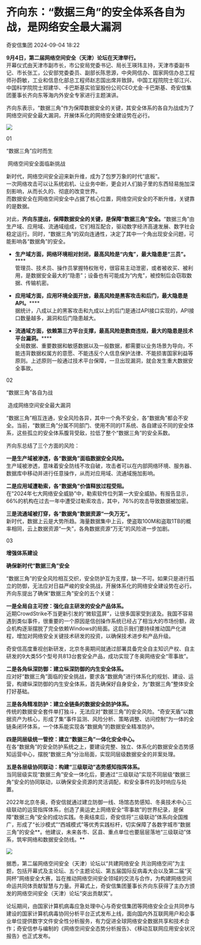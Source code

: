 #  齐向东：“数据三角”的安全体系各自为战，是网络安全最大漏洞   
 奇安信集团   2024-09-04 18:22  
  
**9月4日，第二届网络空间安全（天津）论坛在天津举行。**  
开幕仪式由天津市副市长，市公安局党委书记、局长王瑛玮主持，天津市委副书记、市长张工，公安部党委委员、副部长陈思源，中央网信办、国家网信办总工程师孙蔚敏，工业和信息化部总工程师赵志国出席并致辞。中国工程院院士邬江兴、中国科学院院士郑建华、卡巴斯基实验室股份公司CEO尤金·卡巴斯基、奇安信集团董事长齐向东等海内外安全专家进行主题演讲。  
  
  
齐向东表示，“数据三角”作为保障数据安全的关键，其安全体系的各自为战成为了网络空间安全最大漏洞，开展体系化的网络安全建设势在必行。  
  
![](https://mmbiz.qpic.cn/mmbiz_jpg/G3LNmiaOGjaqrEZGkHCHZ1Kqd3aftsSU3GldVicCKNPKew9DtJQCrNKzCc4BRhkH1MKwzUS7f2XFCiaHicpBgnQEhQ/640?wx_fmt=jpeg&from=appmsg "")  
  
01  
  
“数据三角”应时而生  
  
 网络空间安全面临新挑战   
  
  
新时代，网络空间安全迎来新升维，成为了包罗万象的时代“底板”。  
一次网络攻击可以让系统宕机、让业务中断，更会对人们脑子里的东西轻易施加深刻影响，从而长久的、彻底的改变世界。  
而数据安全在网络空间安全中占据了核心位置，网络空间安全的不断升维，关键靠的是数据。  
  
对此，**齐向东提出，保障数据安全的关键，是保障“数据三角”安全。**“数据三角”由生产域、应用域、流通域组成，它们相互配合，驱动数字经济高速发展、数字社会稳定运行。同时，“数据三角”的双向连通性，决定了其中一个角出现安全问题，可能影响各“数据角”的安全。  
- **生产域方面，网络环境相对封闭，最高风险是“内鬼”，最大隐患是“三员”。******  
管理员、技术员、操作员掌握特权账号，很容易主动泄密，或者被收买、被利用，是数据安全最大的“隐患”；设备也有可能成为“内鬼”，被控制后会窃取数据、传输机密。  
  
- **应用域方面，应用环境全面开放，最高风险是黑客攻击和后门，最大隐患是API。******  
据统计，八成以上的黑客攻击和九成以上的后门是通过API接口实现的，API接口数量越多，漏洞和后门隐患越大。  
  
- **流通域方面，依赖第三方平台支撑，最高风险是数商违规，最大的隐患是技术平台漏洞。******  
全局数据、重要数据和敏感数据以及一般数据，都需要以业务场景为导向，不能违背数据权属方的意愿、不能违反个人信息保护法律、不能损害国家利益等原则。上述原则一般通过技术平台保障，一旦出现漏洞，就会发生重大数据安全事故。  
  
02  
  
“数据三角”各自为战  
  
 造成网络空间安全最大漏洞   
  
  
“数据三角”相互连通，安全风险各异，其中一个角不安全，各“数据角”都会不安全。当前，“数据三角”分属不同部门、使用不同的IT系统、各自建设不同的安全体系，这些孤立的安全体系腹背受敌，拉低了整个“数据三角”的安全系数。  
  
齐向东总结了三个方面的风险：  
  
**一是生产域被渗透，各“数据角”面临数据安全风险。**  
生产域被渗透，意味着安全防线不攻自破，攻击者可以在内部网络环境、服务器、数据库中移动并进行任意操作，从而对应用域、流通域施加影响。  
  
**二是应用域遭勒索，各“数据角”价值释放过程受阻。**  
在“2024年七大网络安全威胁”中，勒索软件位列第一大安全威胁。有报告显示，66%的机构在过去一年中遭受过勒索攻击，其中，76%的攻击导致数据被加密。  
  
**三是流通域被打穿，各“数据角”数据资源“一失万无”。**  
新时代，数据上云是大势所趋。海量数据集中上云，使盗取100M和盗取1TB的概率相同，云上数据资源“一失”，各角数据资源“万无”的风险进一步加剧。  
  
03  
  
**增强体系建设**  
  
**确保新时代“数据三角”安全**  
  
  
“数据三角”的安全风险相互交织，安全防护互为支撑，缺一不可。如果只是进行孤立的防御，无法应对日益严峻的安全挑战，开展体系化的网络安全建设势在必行。齐向东提出了确保“数据三角”安全的五个关键：  
  
**一是全局自主可控：强化自主研发的安全产品体系。**  
近期CrowdStrike不当更新引发的“微软蓝屏”，让很多国家受到波及。我国不容易遇到类似事件，很重要的一个原因是信创操作系统已经占了相当大的市场份额，政企机构逐渐摆脱了完全依赖Windows的局面。这启示我们要持续推动国产化进程，增加对网络安全关键技术研发的投资，以确保技术进步和产品升级。  
  
奇安信高度重视创新研发，北京冬奥期间就通过部署具备完全自主知识产权、自主研发的9大类55个型号共813台套安全产品，成功实现了冬奥网络安全“零事故”。  
  
**二是各角纵深防御：建立纵深防御的内生安全体系。**  
应对好“数据三角”面临的安全挑战，要求各“数据角”进行体系化的规划、建设、运营，构建纵深防御的内生安全体系，首先确保好自身安全，为“数据三角”整体安全打好基础。  
  
**三是各角精准防护：建立全链条的数据安全防护体系。**  
传统的数据安全套件单打独斗，无法应对“数据三角”的安全风险。“奇安天盾”以数据资产为核心，形成了集“事件监测、风险分析、策略调整、访问控制”为一体的全链条闭环体系，一个体系能实现各“数据角”的数据安全精准防护。  
  
**四是同层级统一管控：建立“数据三角”一体化安全中心。**  
在各“数据角”的安全防护系统之上，要建设完整、独立、体系化的数据安全态势感知运营中心，摆脱“数据三角”分治局面，实现同层级数据安全的并案处理。  
  
**五是各层级协同联动：构建“三级联动”态势感知指挥体系。**  
当同层级实现“数据三角”安全一体化后，要通过“三级联动”实现不同层级“数据三角”安全的协同联动，以确保安全资源的灵活调配，和安全事件的及时响应与处置。  
  
2022年北京冬奥，奇安信就通过建立防御一线、场馆态势感知、冬奥技术中心三级联动的运营指挥体系，创造了奥运史上网络安全“零事故”的世界纪录，是保障“数据三角”安全的成功实践。冬奥结束后，奇安信将“三级联动”体系向全国推广，形成了“长沙模式”“西城模式”等优秀实践标杆，切实保障了各数字城市“数据三角”的安全**。他建议，未来各市、区县、重点单位也要层层落地“三级联动”体系，筑牢网络和数据安全防线。**  
  
![](https://mmbiz.qpic.cn/mmbiz_jpg/G3LNmiaOGjaqrEZGkHCHZ1Kqd3aftsSU3bRgcPWBv96LTv96eL9bhA3icQKb3CyoTXibI5WJ087oX6kwwXWNf8rTQ/640?wx_fmt=jpeg&from=appmsg "")  
  
据悉，第二届网络空间安全（天津）论坛以“共建网络安全 共治网络空间”为主题，包括开幕式及主论坛、五个主题论坛、第五届国际反病毒大会以及第二届“天网杯”网络安全大赛，旨在推动网络空间安全领域的交流与合作，为构建网络空间命运共同体贡献智慧与力量。开幕式上，奇安信集团董事长齐向东获得了主办方颁发的网络空间安全（天津）论坛“突出贡献奖”。  
  
论坛期间，由国家计算机病毒应急处理中心与奇安信集团等网络安全企业共同参与建设的国家计算机病毒协同分析平台正式发布上线，面向国内外互联网用户和企事业单位提供数字文件安全性分析服务，有力促进全球网络安全数据共享和技术合作；奇安信参与编制的《网络空间安全态势分析报告》、《移动互联网应用安全状况报告》也正式发布。  
  
